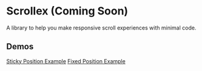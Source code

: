 # Scrollex (Coming Soon)

A library to help you make responsive scroll experiences with minimal code.

## Demos

[Sticky Position Example](https://codesandbox.io/s/scrollex-sticky-position-n4jwy2)
[Fixed Position Example](https://codesandbox.io/s/parallax-lib-image-scroll-67id3o)
